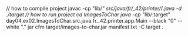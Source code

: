 
//  how to compile project
javac -cp "lib/*" src/java/fr/_42/printer/*/*.java -d ./target
// how to run project
cd ImagesToChar
java -cp "lib/*:target" day04.ex02.ImagesToChar.src.java.fr._42.printer.app.Main --black "0" --white "."
jar cfm target/images-to-char.jar manifest.txt -C target .

